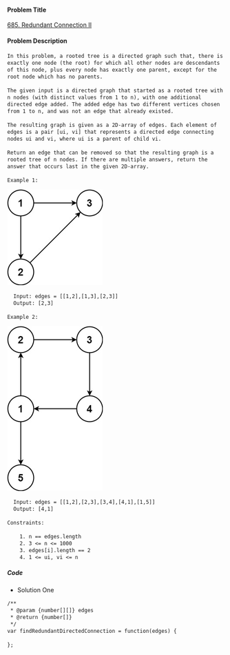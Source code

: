 #### Problem Title
[685. Redundant Connection II](https://leetcode.com/problems/redundant-connection-ii/)
#### Problem Description
```
In this problem, a rooted tree is a directed graph such that, there is exactly one node (the root) for which all other nodes are descendants of this node, plus every node has exactly one parent, except for the root node which has no parents.

The given input is a directed graph that started as a rooted tree with n nodes (with distinct values from 1 to n), with one additional directed edge added. The added edge has two different vertices chosen from 1 to n, and was not an edge that already existed.

The resulting graph is given as a 2D-array of edges. Each element of edges is a pair [ui, vi] that represents a directed edge connecting nodes ui and vi, where ui is a parent of child vi.

Return an edge that can be removed so that the resulting graph is a rooted tree of n nodes. If there are multiple answers, return the answer that occurs last in the given 2D-array.

Example 1:
```
![1](../../assets/tree/2021-04-16/1.jpg)
```
  Input: edges = [[1,2],[1,3],[2,3]]
  Output: [2,3]

Example 2:
```
![1](../../assets/tree/2021-04-16/2.jpg)
```
  Input: edges = [[1,2],[2,3],[3,4],[4,1],[1,5]]
  Output: [4,1]

Constraints:

    1. n == edges.length
    2. 3 <= n <= 1000
    3. edges[i].length == 2
    4. 1 <= ui, vi <= n
```
##### Code

- Solution One
```
/**
 * @param {number[][]} edges
 * @return {number[]}
 */
var findRedundantDirectedConnection = function(edges) {
    
};
```
